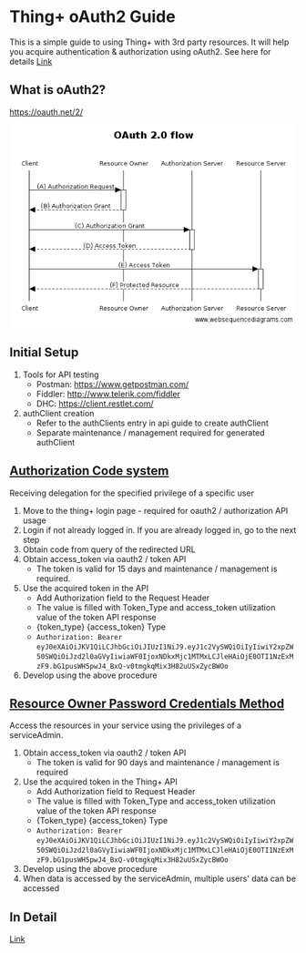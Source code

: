 # Thing+ oAuth2 Guide
This is a simple guide to using Thing+ with 3rd party resources.
It will help you acquire authentication & authorization using oAuth2.
See here for details [Link](./oauth2.md)

## What is oAuth2?
https://oauth.net/2/

![oauth](./images/oauth2.png "oauth")


## Initial Setup
1. Tools for API testing
    - Postman: https://www.getpostman.com/
    - Fiddler: http://www.telerik.com/fiddler
    - DHC: https://client.restlet.com/
2. authClient creation
    - Refer to the authClients entry in api guide to create authClient
    - Separate maintenance / management required for generated authClient
 
 
## [Authorization Code system](./oauth2.md#authorization-code-grant-or-web-server)
Receiving delegation for the specified privilege of a specific user

1. Move to the thing+ login page - required for oauth2 / authorization API usage
2. Login if not already logged in. If you are already logged in, go to the next step
3. Obtain code from query of the redirected URL
4. Obtain access_token via oauth2 / token API
    * The token is valid for 15 days and maintenance / management is required.
5. Use the acquired token in the API
    * Add Authorization field to the Request Header
    * The value is filled with Token_Type and access_token utilization value of the token API response
    * {token_type} {access_token} Type
    * ```Authorization: Bearer eyJ0eXAiOiJKV1QiLCJhbGciOiJIUzI1NiJ9.eyJ1c2VySWQiOiIyIiwiY2xpZW50SWQiOiJzd2l0aGVyIiwiaWF0IjoxNDkxMjc1MTMxLCJleHAiOjE0OTI1NzExMzF9.bG1pusWH5pwJ4_BxQ-v0tmgkqMix3H82uUSxZycBWOo```
6. Develop using the above procedure



## [Resource Owner Password Credentials Method](./oauth2.md#resource-owner-password-credentials-grant)
Access the resources in your service using the privileges of a serviceAdmin.

1. Obtain access_token via oauth2 / token API
    * The token is valid for 90 days and maintenance / management is required
2. Use the acquired token in the Thing+ API
    * Add Authorization field to Request Header
    * The value is filled with Token_Type and access_token utilization value of the token API response
    * {Token_type} {access_token} Type
    * ```Authorization: Bearer eyJ0eXAiOiJKV1QiLCJhbGciOiJIUzI1NiJ9.eyJ1c2VySWQiOiIyIiwiY2xpZW50SWQiOiJzd2l0aGVyIiwiaWF0IjoxNDkxMjc1MTMxLCJleHAiOjE0OTI1NzExMzF9.bG1pusWH5pwJ4_BxQ-v0tmgkqMix3H82uUSxZycBWOo```
3. Develop using the above procedure
4. When data is accessed by the serviceAdmin, multiple users' data can be accessed

## In Detail
[Link](./oauth2.md)

